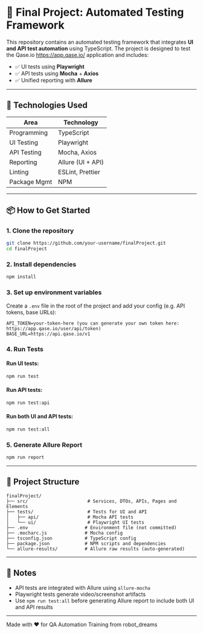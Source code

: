 # 🧪 Final Project: Automated Testing Framework

This repository contains an automated testing framework that integrates **UI and API test automation** using TypeScript. The project is designed to test the Qase.io https://app.qase.io/ application and includes:

- ✅ UI tests using **Playwright**
- ✅ API tests using **Mocha** + **Axios**
- ✅ Unified reporting with **Allure**

---

## 🚀 Technologies Used

| Area         | Technology            |
|--------------|------------------------|
| Programming  | TypeScript             |
| UI Testing   | Playwright             |
| API Testing  | Mocha, Axios           |
| Reporting    | Allure (UI + API)      |
| Linting      | ESLint, Prettier       |
| Package Mgmt | NPM                    |

---

## 📦 How to Get Started

### 1. Clone the repository
```bash
git clone https://github.com/your-username/finalProject.git
cd finalProject
```

### 2. Install dependencies
```bash
npm install
```

### 3. Set up environment variables
Create a `.env` file in the root of the project and add your config (e.g. API tokens, base URLs):

```env
API_TOKEN=your-token-here (you can generate your own token here: https://app.qase.io/user/api/token)
BASE_URL=https://api.qase.io/v1
```

### 4. Run Tests

#### Run UI tests:
```bash
npm run test
```

#### Run API tests:
```bash
npm run test:api
```

#### Run both UI and API tests:
```bash
npm run test:all
```

### 5. Generate Allure Report
```bash
npm run report
```

---

## 📁 Project Structure

```
finalProject/
├── src/                      # Services, DTOs, APIs, Pages and Elements
├── tests/                    # Tests for UI and API
│   ├── api/                  # Mocha API tests
│   └── ui/                   # Playwright UI tests
├── .env                     # Environment file (not committed)
├── .mocharc.js              # Mocha config
├── tsconfig.json            # TypeScript config
├── package.json             # NPM scripts and dependencies
└── allure-results/          # Allure raw results (auto-generated)
```

---

## 📌 Notes
- API tests are integrated with Allure using `allure-mocha`
- Playwright tests generate video/screenshot artifacts
- Use `npm run test:all` before generating Allure report to include both UI and API results

---

Made with ❤️ for QA Automation Training from robot_dreams

